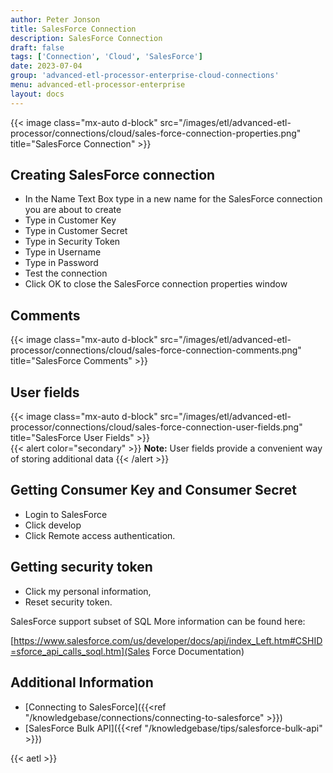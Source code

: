 ```yaml
---
author: Peter Jonson
title: SalesForce Connection
description: SalesForce Connection
draft: false
tags: ['Connection', 'Cloud', 'SalesForce']
date: 2023-07-04
group: 'advanced-etl-processor-enterprise-cloud-connections'
menu: advanced-etl-processor-enterprise
layout: docs
---
```


{{< image class="mx-auto d-block" src="/images/etl/advanced-etl-processor/connections/cloud/sales-force-connection-properties.png" title="SalesForce Connection" >}}

## Creating SalesForce connection

- In the Name Text Box type in a new name for the SalesForce connection you are about to create
- Type in Customer Key
- Type in Customer Secret
- Type in Security Token
- Type in Username
- Type in Password
- Test the connection
- Click OK to close the SalesForce connection properties window

## Comments

{{< image class="mx-auto d-block"  src="/images/etl/advanced-etl-processor/connections/cloud/sales-force-connection-comments.png" title="SalesForce Comments" >}}

## User fields

{{< image class="mx-auto d-block"  src="/images/etl/advanced-etl-processor/connections/cloud/sales-force-connection-user-fields.png" title="SalesForce User Fields" >}}
\
{{< alert color="secondary" >}}
**Note:** User fields provide a convenient way of storing additional data
{{< /alert >}}

## Getting Consumer Key and Consumer Secret

- Login to SalesForce
- Click develop
- Click Remote access authentication.

## Getting security token

- Click my personal information,
- Reset security token.

SalesForce support subset of SQL More information can be found here:

[https://www.salesforce.com/us/developer/docs/api/index_Left.htm#CSHID=sforce_api_calls_soql.htm](Sales Force Documentation)

## Additional Information

- [Connecting to SalesForce]({{<ref "/knowledgebase/connections/connecting-to-salesforce" >}})
- [SalesForce Bulk API]({{<ref "/knowledgebase/tips/salesforce-bulk-api" >}})

{{< aetl >}}

